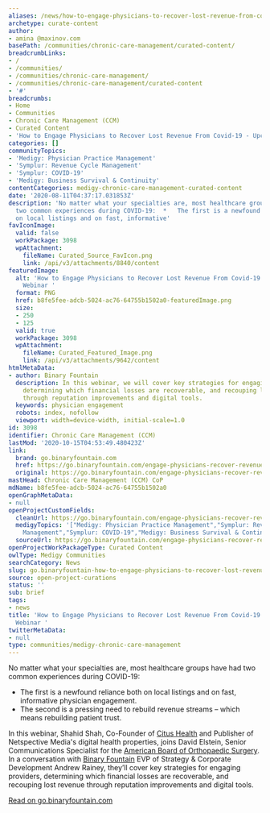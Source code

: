 ```yaml
---
aliases: /news/how-to-engage-physicians-to-recover-lost-revenue-from-covid-19-upcoming-webinar
archetype: curate-content
author:
- amina @maxinov.com
basePath: /communities/chronic-care-management/curated-content/
breadcrumbLinks:
- /
- /communities/
- /communities/chronic-care-management/
- /communities/chronic-care-management/curated-content
- '#'
breadcrumbs:
- Home
- Communities
- Chronic Care Management (CCM)
- Curated Content
- 'How to Engage Physicians to Recover Lost Revenue From Covid-19 - Upcoming Webinar '
categories: []
communityTopics:
- 'Medigy: Physician Practice Management'
- 'Symplur: Revenue Cycle Management'
- 'Symplur: COVID-19'
- 'Medigy: Business Survival & Continuity'
contentCategories: medigy-chronic-care-management-curated-content
date: '2020-08-11T04:37:17.031853Z'
description: 'No matter what your specialties are, most healthcare groups have had
  two common experiences during COVID-19:  *   The first is a newfound reliance both
  on local listings and on fast, informative'
favIconImage:
  valid: false
  workPackage: 3098
  wpAttachment:
    fileName: Curated_Source_FavIcon.png
    link: /api/v3/attachments/8840/content
featuredImage:
  alt: 'How to Engage Physicians to Recover Lost Revenue From Covid-19 - Upcoming
    Webinar '
  format: PNG
  href: b8fe5fee-adcb-5024-ac76-64755b1502a0-featuredImage.png
  size:
  - 250
  - 125
  valid: true
  workPackage: 3098
  wpAttachment:
    fileName: Curated_Featured_Image.png
    link: /api/v3/attachments/9642/content
htmlMetaData:
- author: Binary Fountain
  description: In this webinar, we will cover key strategies for engaging providers,
    determining which financial losses are recoverable, and recouping lost revenue
    through reputation improvements and digital tools.
  keywords: physician engagement
  robots: index, nofollow
  viewport: width=device-width, initial-scale=1.0
id: 3098
identifier: Chronic Care Management (CCM)
lastMod: '2020-10-15T04:53:49.480423Z'
link:
  brand: go.binaryfountain.com
  href: https://go.binaryfountain.com/engage-physicians-recover-revenue-webinar.html
  original: https://go.binaryfountain.com/engage-physicians-recover-revenue-webinar.html
mastHead: Chronic Care Management (CCM) CoP
mdName: b8fe5fee-adcb-5024-ac76-64755b1502a0
openGraphMetaData:
- null
openProjectCustomFields:
  cleanUrl: https://go.binaryfountain.com/engage-physicians-recover-revenue-webinar.html
  medigyTopics: '["Medigy: Physician Practice Management","Symplur: Revenue Cycle
    Management","Symplur: COVID-19","Medigy: Business Survival & Continuity"]'
  sourceUrl: https://go.binaryfountain.com/engage-physicians-recover-revenue-webinar.html
openProjectWorkPackageType: Curated Content
owlType: Medigy Communities
searchCategory: News
slug: go.binaryfountain-how-to-engage-physicians-to-recover-lost-revenue-from-covid-19-upcoming-webinar
source: open-project-curations
status: ''
sub: brief
tags:
- news
title: 'How to Engage Physicians to Recover Lost Revenue From Covid-19 - Upcoming
  Webinar '
twitterMetaData:
- null
type: communities/medigy-chronic-care-management
---
```


No matter what your specialties are, most healthcare groups have had two common experiences during COVID-19:

*   The first is a newfound reliance both on local listings and on fast, informative physician engagement.
*   The second is a pressing need to rebuild revenue streams – which means rebuilding patient trust.

In this webinar, Shahid Shah, Co-Founder of [Citus Health](https://www.citushealth.com/) and Publisher of Netspective Media&#39;s digital health properties, joins David Elstein, Senior Communications Specialist for the [American Board of Orthopaedic Surgery](https://www.abos.org/). In a conversation with [Binary Fountain](https://binaryfountain.com/) EVP of Strategy &amp; Corporate Development Andrew Rainey, they’ll cover key strategies for engaging providers, determining which financial losses are recoverable, and recouping lost revenue through reputation improvements and digital tools.

  

[Read on go.binaryfountain.com](https://go.binaryfountain.com/engage-physicians-recover-revenue-webinar.html)